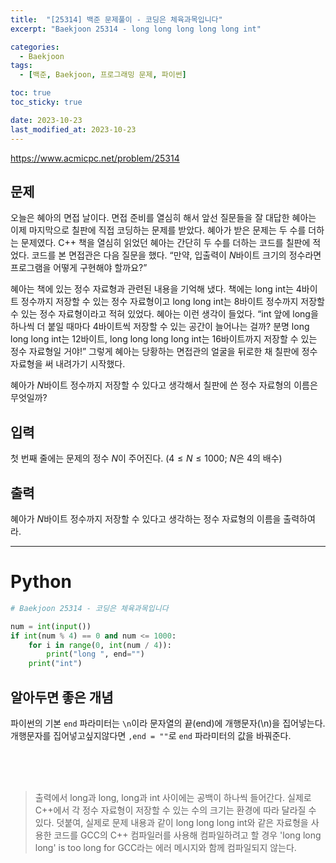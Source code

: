 ```yaml
---
title:  "[25314] 백준 문제풀이 - 코딩은 체육과목입니다"
excerpt: "Baekjoon 25314 - long long long long long int"

categories:
  - Baekjoon
tags:
  - [백준, Baekjoon, 프로그래밍 문제, 파이썬]

toc: true
toc_sticky: true

date: 2023-10-23
last_modified_at: 2023-10-23
---
```


https://www.acmicpc.net/problem/25314
 
## 문제
오늘은 혜아의 면접 날이다. 면접 준비를 열심히 해서 앞선 질문들을 잘 대답한 혜아는 이제 마지막으로 칠판에 직접 코딩하는 문제를 받았다. 혜아가 받은 문제는 두 수를 더하는 문제였다. C++ 책을 열심히 읽었던 혜아는 간단히 두 수를 더하는 코드를 칠판에 적었다. 코드를 본 면접관은 다음 질문을 했다. “만약, 입출력이 $N$바이트 크기의 정수라면 프로그램을 어떻게 구현해야 할까요?”

혜아는 책에 있는 정수 자료형과 관련된 내용을 기억해 냈다. 책에는 long int는 $4$바이트 정수까지 저장할 수 있는 정수 자료형이고 long long int는 $8$바이트 정수까지 저장할 수 있는 정수 자료형이라고 적혀 있었다. 혜아는 이런 생각이 들었다. “int 앞에 long을 하나씩 더 붙일 때마다 $4$바이트씩 저장할 수 있는 공간이 늘어나는 걸까? 분명 long long long int는 $12$바이트, long long long long int는 $16$바이트까지 저장할 수 있는 정수 자료형일 거야!” 그렇게 혜아는 당황하는 면접관의 얼굴을 뒤로한 채 칠판에 정수 자료형을 써 내려가기 시작했다.

혜아가 $N$바이트 정수까지 저장할 수 있다고 생각해서 칠판에 쓴 정수 자료형의 이름은 무엇일까?

## 입력
첫 번째 줄에는 문제의 정수 $N$이 주어진다. $(4\le N\le 1000$; $N$은 $4$의 배수$)$ 

## 출력
혜아가 $N$바이트 정수까지 저장할 수 있다고 생각하는 정수 자료형의 이름을 출력하여라.

------------------------

# Python

```py
# Baekjoon 25314 - 코딩은 체육과목입니다

num = int(input())
if int(num % 4) == 0 and num <= 1000:
    for i in range(0, int(num / 4)):
        print("long ", end="")
    print("int")
```

## 알아두면 좋은 개념
파이썬의 기본 `end` 파라미터는 `\n`이라 문자열의 끝(end)에 개행문자(\n)을 집어넣는다. 개행문자를 집어넣고싶지않다면 `,end = ""`로 `end` 파라미터의 값을 바꿔준다. 

<br><br><br>

> 출력에서 long과 long, long과 int 사이에는 공백이 하나씩 들어간다. 실제로 C++에서 각 정수 자료형이 저장할 수 있는 수의 크기는 환경에 따라 달라질 수 있다. 덧붙여, 실제로 문제 내용과 같이 long long long int와 같은 자료형을 사용한 코드를 GCC의 C++ 컴파일러를 사용해 컴파일하려고 할 경우 'long long long' is too long for GCC라는 에러 메시지와 함께 컴파일되지 않는다.